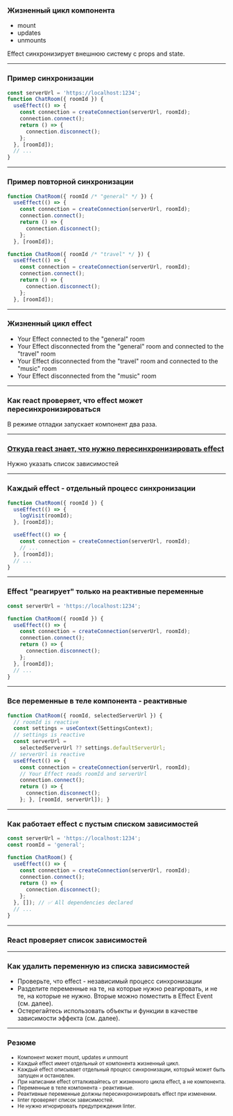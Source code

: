 ### Жизненный цикл компонента

- mount
- updates
- unmounts

Effect синхронизирует внешнюю систему с props and state.

---

### Пример синхронизации

```typescript
const serverUrl = 'https://localhost:1234';
function ChatRoom({ roomId }) {
  useEffect(() => {
    const connection = createConnection(serverUrl, roomId);
    connection.connect();
    return () => {
      connection.disconnect();
    };
  }, [roomId]);
  // ...
}
```
---

### Пример повторной синхронизации

```typescript
function ChatRoom({ roomId /* "general" */ }) {
  useEffect(() => {
    const connection = createConnection(serverUrl, roomId);
    connection.connect();
    return () => {
      connection.disconnect(); 
    };
  }, [roomId]);
```
```typescript
function ChatRoom({ roomId /* "travel" */ }) {
  useEffect(() => {
    const connection = createConnection(serverUrl, roomId);
    connection.connect();
    return () => {
      connection.disconnect(); 
    };
  }, [roomId]);
```

---

### Жизненный цикл effect

- Your Effect connected to the "general" room
- Your Effect disconnected from the "general" room and connected to the "travel" room
- Your Effect disconnected from the "travel" room and connected to the "music" room
- Your Effect disconnected from the "music" room

---

### Как react проверяет, что effect может пересинхронизироваться

В режиме отладки запускает компонент два раза.

---

### [Откуда react знает, что нужно пересинхронизировать effect](ex1)

Нужно указать список зависимостей

---

### Каждый effect - отдельный процесс синхронизации

```typescript
function ChatRoom({ roomId }) {
  useEffect(() => {
    logVisit(roomId);
  }, [roomId]);

  useEffect(() => {
    const connection = createConnection(serverUrl, roomId);
    // ...
  }, [roomId]);
  // ...
}
```

---

### Effect "реагирует" только на реактивные переменные

```typescript
const serverUrl = 'https://localhost:1234';

function ChatRoom({ roomId }) {
  useEffect(() => {
    const connection = createConnection(serverUrl, roomId);
    connection.connect();
    return () => {
      connection.disconnect();
    };
  }, [roomId]);
  // ...
}
```

---

### Все переменные в теле компонента - реактивные

```typescript
function ChatRoom({ roomId, selectedServerUrl }) { 
  // roomId is reactive
  const settings = useContext(SettingsContext); 
  // settings is reactive
  const serverUrl = 
    selectedServerUrl ?? settings.defaultServerUrl;
 // serverUrl is reactive
  useEffect(() => {
    const connection = createConnection(serverUrl, roomId); 
    // Your Effect reads roomId and serverUrl
    connection.connect();
    return () => {
      connection.disconnect();
    }; }, [roomId, serverUrl]); }
```

---

### Как работает effect  с пустым списком зависимостей

```typescript
const serverUrl = 'https://localhost:1234';
const roomId = 'general';

function ChatRoom() {
  useEffect(() => {
    const connection = createConnection(serverUrl, roomId);
    connection.connect();
    return () => {
      connection.disconnect();
    };
  }, []); // ✅ All dependencies declared
  // ...
}
```

---

### React проверяет список зависимостей

---

### Как удалить переменную из списка зависимостей

- Проверьте, что effect - независимый процесс синхронизации
- Разделите переменные на те, на которые нужно реагировать, и не те, на которые не нужно. Вторые можно поместить в Effect Event (см. далее).
- Остерегайтесь использовать объекты и функции в качестве зависимости эффекта (см. далее).

---

### Резюме

<small><ul>
<li>Компонент может mount, updates и unmount</li>
<li>Каждый effect имеет отдельный от компонента жизненный цикл.</li>
<li>Каждый effect описывает отдельный процесс синхронизации, который может быть запущен и остановлен.</li>
<li>При написании effect отталкивайтесь от жизненного цикла effect, а не компонента.</li>
<li>Переменные в теле компонента - реактивные.</li>
<li>Реактивные переменные должны пересинхронизировать effect при изменении.</li>
<li>linter проверяет список зависимостей.</li>
<li>Не нужно игнорировать предупреждения linter.</li>
<ul><small>